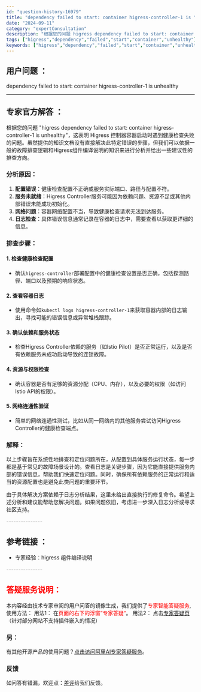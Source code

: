 ```yaml
---
id: "question-history-16979"
title: "dependency failed to start: container higress-controller-1 is "
date: "2024-09-11"
category: "expertConsultation"
description: "根据您的问题 higress dependency failed to start: container higress-controller-1 is unhealthy，这表明 Higress 控制器容器启动时遇到健康检查失败的问题。虽然提供的知识文档没有直接解决此特定错误的步骤，但我们可以依据"
tags: ["higress","dependency","failed","start","container","unhealthy"]
keywords: ["higress","dependency","failed","start","container","unhealthy"]
---
```


## 用户问题 ： 
 dependency failed to start: container higress-controller-1 is unhealthy  

---------------
## 专家官方解答 ：

根据您的问题 "higress dependency failed to start: container higress-controller-1 is unhealthy"，这表明 Higress 控制器容器启动时遇到健康检查失败的问题。虽然提供的知识文档没有直接解决此特定错误的步骤，但我们可以依据一般的故障排查逻辑和Higress组件编译说明的知识来进行分析并给出一些建议性的排查方向。

### 分析原因：

1. **配置错误**：健康检查配置不正确或服务实际端口、路径与配置不符。
2. **服务未就绪**：Higress Controller服务可能因为依赖问题、资源不足或其他内部错误未能成功初始化。
3. **网络问题**：容器网络配置不当，导致健康检查请求无法到达服务。
4. **日志检查**：具体错误信息通常记录在容器的日志中，需要查看以获取更详细的信息。

### 排查步骤：

#### 1. 检查健康检查配置
- 确认`higress-controller`部署配置中的健康检查设置是否正确，包括探测路径、端口以及预期的响应状态。

#### 2. 查看容器日志
- 使用命令如`kubectl logs higress-controller-1`来获取容器内部的日志输出，寻找可能的错误信息或异常堆栈跟踪。

#### 3. 确认依赖和服务状态
- 检查Higress Controller依赖的服务（如Istio Pilot）是否正常运行，以及是否有依赖服务未成功启动导致的连锁故障。

#### 4. 资源与权限检查
- 确认容器是否有足够的资源分配（CPU、内存），以及必要的权限（如访问Istio API的权限）。

#### 5. 网络连通性验证
- 简单的网络连通性测试，比如从同一网络内的其他服务尝试访问Higress Controller的健康检查端点。

### 解释：
以上步骤旨在系统性地排查和定位问题所在，从配置到具体服务运行状态，每一步都是基于常见的故障场景设计的。查看日志是关键步骤，因为它能直接提供服务内部的错误信息，帮助我们快速定位问题。同时，确保所有依赖服务的正常运行和适当的资源配置也是避免此类问题的重要环节。

由于具体解决方案依赖于日志分析结果，这里未给出直接执行的修复命令。希望上述分析和建议能帮助您解决问题。如果问题依旧，考虑进一步深入日志分析或寻求社区支持。


<font color="#949494">---------------</font> 


## 参考链接 ：

* 专家经验：higress 组件编译说明 


 <font color="#949494">---------------</font> 
 


## <font color="#FF0000">答疑服务说明：</font> 

本内容经由技术专家审阅的用户问答的镜像生成，我们提供了<font color="#FF0000">专家智能答疑服务</font>,使用方法：
用法1： 在<font color="#FF0000">页面的右下的浮窗”专家答疑“</font>。
用法2： 点击[专家答疑页](https://answer.opensource.alibaba.com/docs/intro)（针对部分网站不支持插件嵌入的情况）
### 另：


有其他开源产品的使用问题？[点击访问阿里AI专家答疑服务](https://answer.opensource.alibaba.com/docs/intro)。
### 反馈
如问答有错漏，欢迎点：[差评](https://ai.nacos.io/user/feedbackByEnhancerGradePOJOID?enhancerGradePOJOId=16986)给我们反馈。
